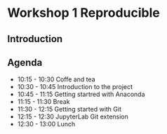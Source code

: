 # Workshop 1 Reproducible

## Introduction

## Agenda
* 10:15 - 10:30 Coffe and tea
* 10:30 - 10:45 Introduction to the project
* 10:45 - 11:15 Getting startred with Anaconda
* 11:15 - 11:30 Break 
* 11:30 - 12:15 Getting started with Git
* 12:15 - 12:30 JupyterLab Git extension
* 12:30 - 13:00 Lunch